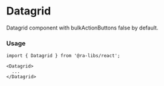 # Datagrid

Datagrid component with bulkActionButtons false by default.

### Usage

```tsx
import { Datagrid } from '@ra-libs/react';

<Datagrid>
  ...
</Datagrid>
```

